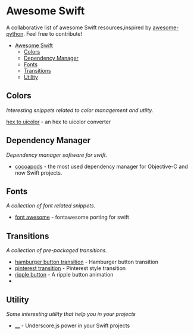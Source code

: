 Awesome Swift
=============

A collaborative list of awesome Swift resources,inspired by [awesome-python](https://github.com/vinta/awesome-python).
Feel free to contribute!

- [Awesome Swift](#awesome-swift)
    - [Colors](#colors)
    - [Dependency Manager](#dependency-manager)
    - [Fonts](#fonts)
    - [Transitions](#transitions)
    - [Utility](#utility)

## Colors

*Interesting snippets related to color management and utilty.*

[hex to uicolor](https://github.com/yeahdongcn/UIColor-Hex-Swift) - an hex to uicolor converter


## Dependency Manager

*Dependency manager software for swift.*

* [cocoapods](https://github.com/CocoaPods/CocoaPods) - the most used dependency manager for Objective-C and now Swift projects.


## Fonts

*A collection of font related snippets.*

* [font awesome](https://github.com/matteocrippa/MCFontAwesome) - fontawesome porting for swift


## Transitions

*A collection of pre-packaged transitions.*

* [hamburger button transition](https://github.com/robb/hamburger-button) - Hamburger button transition
* [pinterest transition](https://github.com/demon1105/PinterestSwift) - Pinterest style transition
* [ripple button](https://github.com/zoonooz/ZFRippleButton) - A ripple button animation
* 

## Utility

*Some interesting utility that help you in your projects*

* [__](https://github.com/lotz84/__.swift) - Underscore.js power in your Swift projects

